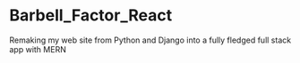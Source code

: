 # Barbell_Factor_React
Remaking my web site from Python and Django into a fully fledged full stack app with MERN
